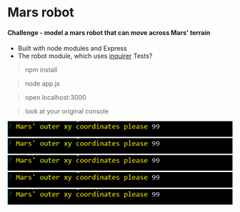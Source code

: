 Mars robot
=================

#### Challenge - model a mars robot that can move across Mars' terrain

* Built with node modules and Express
* The robot module, which uses [inquirer](https://www.npmjs.com/package/inquirer)
Tests?

> npm install

> node app.js

> open localhost:3000

> look at your original console

![img1]
![img2]
![img3]
![img4]
![img5]

[img1]: https://github.com/ckpantelides/mars-robot/blob/assets/images/mars1.PNG
[img2]: https://github.com/ckpantelides/mars-robot/blob/assets/images/mars1.PNG
[img3]: https://github.com/ckpantelides/mars-robot/blob/assets/images/mars1.PNG
[img4]: https://github.com/ckpantelides/mars-robot/blob/assets/images/mars1.PNG
[img5]: https://github.com/ckpantelides/mars-robot/blob/assets/images/mars1.PNG
